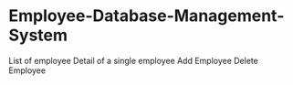 # Employee-Database-Management-System
List of employee
Detail of a single employee
Add Employee
Delete Employee
